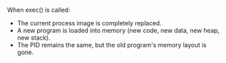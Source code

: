 When exec() is called:
- The current process image is completely replaced.
- A new program is loaded into memory (new code, new data, new heap, new stack).
- The PID remains the same, but the old program's memory layout is gone.
